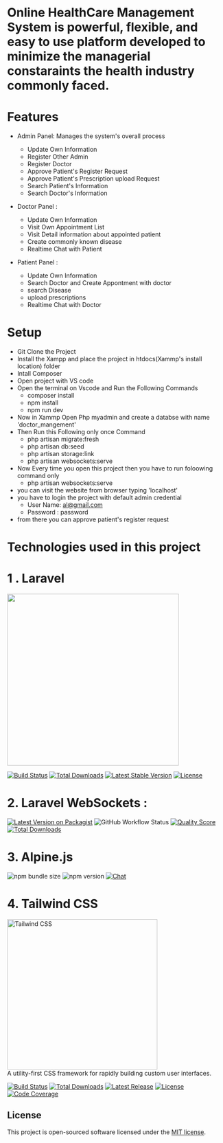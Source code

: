 # Online HealthCare Management System is powerful, flexible, and easy to use platform developed to minimize the managerial constaraints the health industry commonly faced.
# Features 
* Admin Panel: Manages the system's overall process 
    + Update Own Information
    + Register Other Admin
    + Register Doctor
    + Approve Patient's Register Request
    + Approve Patient's Prescription upload Request
    + Search Patient's Information
    + Search Doctor's Information

* Doctor Panel :
    + Update Own Information
    + Visit Own Appointment List
    + Visit Detail information about appointed patient
    + Create commonly known disease
    + Realtime Chat with Patient

* Patient Panel :
    + Update Own Information
    + Search Doctor and Create Appontment with doctor
    + search Disease
    + upload prescriptions
    + Realtime Chat with Doctor


# Setup
* Git Clone the Project
* Install the Xampp and place the project in htdocs(Xammp's install location) folder
* Intall Composer 
* Open project with VS code
* Open the terminal on Vscode and Run the Following Commands
    + composer install
    + npm install
    + npm run dev
* Now in Xammp Open Php myadmin and create a databse with name 'doctor_mangement'
* Then Run this Following only once Command
    + php artisan migrate:fresh
    + php artisan db:seed
    + php artisan storage:link
    + php artisan websockets:serve
* Now Every time you open this project then you have to run foloowing command only
    + php artisan websockets:serve
* you can visit the website from browser typing 'localhost'
* you have to login the project with default admin credential
    + User Name: al@gmail.com
    + Password : password
* from there you can approve patient's register request




# Technologies used in this project

# 1 . Laravel 
<p><a href="https://laravel.com" target="_blank"><img src="https://raw.githubusercontent.com/laravel/art/master/logo-lockup/5%20SVG/2%20CMYK/1%20Full%20Color/laravel-logolockup-cmyk-red.svg" width="400"></a></p>

<p>
<a href="https://travis-ci.org/laravel/framework"><img src="https://travis-ci.org/laravel/framework.svg" alt="Build Status"></a>
<a href="https://packagist.org/packages/laravel/framework"><img src="https://img.shields.io/packagist/dt/laravel/framework" alt="Total Downloads"></a>
<a href="https://packagist.org/packages/laravel/framework"><img src="https://img.shields.io/packagist/v/laravel/framework" alt="Latest Stable Version"></a>
<a href="https://packagist.org/packages/laravel/framework"><img src="https://img.shields.io/packagist/l/laravel/framework" alt="License"></a>
</p>

# 2. Laravel WebSockets :

[![Latest Version on Packagist](https://img.shields.io/packagist/v/beyondcode/laravel-websockets.svg?style=flat-square)](https://packagist.org/packages/beyondcode/laravel-websockets)
![GitHub Workflow Status](https://img.shields.io/github/workflow/status/beyondcode/laravel-websockets/run-tests?label=tests)
[![Quality Score](https://img.shields.io/scrutinizer/g/beyondcode/laravel-websockets.svg?style=flat-square)](https://scrutinizer-ci.com/g/beyondcode/laravel-websockets)
[![Total Downloads](https://img.shields.io/packagist/dt/beyondcode/laravel-websockets.svg?style=flat-square)](https://packagist.org/packages/beyondcode/laravel-websockets)

# 3. Alpine.js

![npm bundle size](https://img.shields.io/bundlephobia/minzip/alpinejs)
![npm version](https://img.shields.io/npm/v/alpinejs)
[![Chat](https://img.shields.io/badge/chat-on%20discord-7289da.svg?sanitize=true)](https://alpinejs.codewithhugo.com/chat/)

# 4. Tailwind CSS
<p>
    <a href="https://tailwindcss.com/" target="_blank">
      <img alt="Tailwind CSS" width="350" src="https://refactoringui.nyc3.cdn.digitaloceanspaces.com/tailwind-logo.svg">
    </a><br>
    A utility-first CSS framework for rapidly building custom user interfaces.
</p>

<p>
    <a href="https://travis-ci.org/tailwindcss/tailwindcss"><img src="https://img.shields.io/travis/tailwindcss/tailwindcss/master.svg" alt="Build Status"></a>
    <a href="https://www.npmjs.com/package/tailwindcss"><img src="https://img.shields.io/npm/dt/tailwindcss.svg" alt="Total Downloads"></a>
    <a href="https://github.com/tailwindcss/tailwindcss/releases"><img src="https://img.shields.io/npm/v/tailwindcss.svg" alt="Latest Release"></a>
    <a href="https://github.com/tailwindcss/tailwindcss/blob/master/LICENSE"><img src="https://img.shields.io/npm/l/tailwindcss.svg" alt="License"></a>
    <a href="https://codecov.io/gh/tailwindlabs/tailwindcss"><img src="https://codecov.io/gh/tailwindlabs/tailwindcss/coverage.svg?branch=master" alt="Code Coverage"></a>
</p>

## License

This project is open-sourced software licensed under the [MIT license](https://opensource.org/licenses/MIT).
